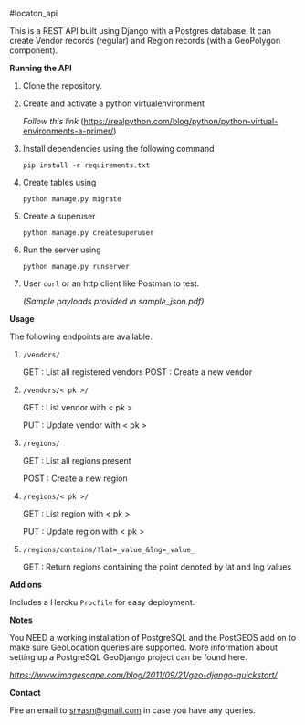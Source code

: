 #locaton_api

This is a REST API built using Django with a Postgres database.
It can create Vendor records (regular) and Region records (with a GeoPolygon component).

**Running the API**

1. Clone the repository.

2. Create and activate a python virtualenvironment 

    _Follow this link_
    (https://realpython.com/blog/python/python-virtual-environments-a-primer/)
    
3. Install dependencies using the following command

    `pip install -r requirements.txt`
    
4. Create tables using
    
    `python manage.py migrate`
    
5. Create a superuser

    `python manage.py createsuperuser`
    
5. Run the server using
    
    `python manage.py runserver`
    
6. User `curl` or an http client like Postman to test.

    _(Sample payloads provided in sample_json.pdf)_

**Usage**

The following endpoints are available.

1. `/vendors/`
 
    GET : List all registered vendors
    POST : Create a new vendor

2. `/vendors/< pk >/`

    GET : List vendor with < pk >  
    
    PUT : Update vendor with < pk >

3. `/regions/`

    GET : List all regions present
    
    POST : Create a new region

4. `/regions/< pk >/`
    
    GET : List region with < pk >
    
    PUT : Update region with < pk >

5. `/regions/contains/?lat=_value_&lng=_value_`

    GET : Return regions containing the point denoted by lat and lng values
    
    
**Add ons**

Includes a Heroku `Procfile` for easy deployment.
 
**Notes**

You NEED a working installation of PostgreSQL and the PostGEOS add on to
make sure GeoLocation queries are supported. More information about setting
up a PostgreSQL GeoDjango project can be found here.

_https://www.imagescape.com/blog/2011/09/21/geo-django-quickstart/_

**Contact**

Fire an email to srvasn@gmail.com in case you have any queries.